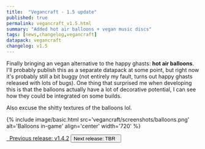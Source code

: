 ```yaml
---
title:  "Vegancraft - 1.5 update"
published: true
permalink: vegancraft_v1.5.html
summary: "Added hot air balloons + vegan music discs"
tags: [news,changelog,vegancraft]
datapack: vegancraft
changelog: v1.5
---
```


Finally bringing an vegan alternative to the happy ghasts: **hot air balloons**. I'll probably publish this as a separate datapack at some point, but right now it's probably still a bit buggy (not entirely my fault, turns out happy ghasts released with lots of bugs). One thing that surprised me when developing this is that the balloons actually have a lot of decorative potential, I can see how they could be integrated on some builds.

Also excuse the shitty textures of the balloons lol.

{% include image/basic.html src='vegancraft/screenshots/balloons.png' alt='Balloons in-game' align='center' width='720' %}

<div class="btn-group">
    <a href="vegancraft_v1.4.2.html" role="button" class="btn btn-primary"><i class="fa fa-caret-left"></i>&nbsp; Previous release: v1.4.2</a>
    <button role="button" class="btn btn-default disabled">Next release: TBR &nbsp;<i class="fa fa-caret-right"></i> </button>
</div>